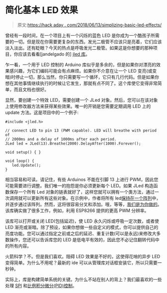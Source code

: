 # 简化基本 LED 效果

> 原文:[https://hack aday . com/2018/06/13/simplizing-basic-led-effects/](https://hackaday.com/2018/06/13/simplifying-basic-led-effects/)

曾经有一段时间，在一个项目上有一个闪烁的蓝色 LED 是你成为一个酷孩子所需要的一切。但是现在你需要更复杂的东西。发光二极管不应该只是亮着，它们应该淡入淡出。还有眨眼？今天的热点是呼吸发光二极管。如果这是你想要的那种项目，你应该去看看[jandelgado 的] [jled 库](https://github.com/jandelgado/jled)。

乍一看，一个用于 LED 控制的 Arduino 库似乎是多余的，但是如果你对漂亮的效果感兴趣，为它们编码可能会有点麻烦。如果你不介意在让一个 LED 变亮(或变暗)时停止一切，那么当然，你只需要写一个循环，它只有几行代码。但是如果你想在其他事情继续执行的时候让它发生，那就有点不同了。这个库使它变得非常简单，而且文档也很好。

显然，要创建一个特效 LED，需要创建一个 JLed 对象。然后，您可以在该对象上使用修改器方法来获得某些效果。唯一的开销是您需要定期调用 LED 上的 update 方法。这是项目中的一个例子:

```
#include <jled.h>

// connect LED to pin 13 (PWM capable). LED will breathe with period of
// 2000ms and a delay of 1000ms after each period.
JLed led = JLed(13).Breathe(2000).DelayAfter(1000).Forever();

void setup() { }

void loop() {
   led.Update();
}
```

相当容易和可读。请记住，有些 Arduinos 不能在引脚 13 上进行 PWM，因此您可能需要进行调整。我们唯一的抱怨是你必须更新每个 LED。如果 JLed 构造函数保存一个所有 Led 对象的链表就好了，这样您就可以拥有一个类方法，通过一次调用就可以更新所有这些对象。在示例中，作者将所有 led[保持在一个阵列](https://github.com/jandelgado/jled/blob/master/examples/multiled/multiled.ino)中，并逐步通过该阵列。然而，这将很容易分叉和添加。哦，等等，[我们是为你做的](https://github.com/wd5gnr/jled)。该库确实做了很多工作，例如，利用 ESP8266 提供的更高 PWM 分辨率。

该库可以打开或关闭 LED(包括延迟)，使 LED 永久闪烁或呼吸一定次数，或者使 LED 渐亮或渐暗。除了预设，如果你想做一些自定义的模式，你可以提供自己的亮度功能。您可以通过指定之前或之后的延迟、重复计数(可以是永远)来修改大多数操作，您还可以告诉库您的 LED 是低电平有效的，因此您不必记住翻转代码中的所有内容。

火箭科学？不。但是我们喜欢。阻碍 LED 效果是不好的，这使得花哨的异步 LED 变得简单。为什么不用呢？最新的 ide 可以从管理库对话框安装它，所以只需要一秒钟。

实际上，库是构建简单系统的关键。为什么不站在别人的背上？我们最喜欢的一些处理 [SPI](https://hackaday.com/2014/08/01/arduino-spi-library-gains-transaction-support/) 和[比例积分微分(PID)控制](https://hackaday.com/2011/07/21/demystifying-pid-control-with-a-look-at-the-new-arduino-pid-library/)。